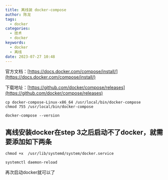 ```yaml
---
title: 离线装 docker-compose
author: 陈龙
tags:
  - docker
categories:
  - 技术
  - docker
keywords:
  - docker
  - 离线
date: 2023-07-27 10:48
---
```

官方文档：[https://docs.docker.com/compose/install/](https://docs.docker.com/compose/install/)

下载地址：[https://github.com/docker/compose/releases](https://github.com/docker/compose/releases)

```shell
cp docker-compose-Linux-x86_64 /usr/local/bin/docker-compose
chmod 755 /usr/local/bin/docker-compose
 
docker-compose --version

```

## 离线安装docker在step 3之后启动不了docker，就需要添加如下两条

``` shell
chmod +x  /usr/lib/systemd/system/docker.service

systemctl daemon-reload
```

再次启动docker就可以了